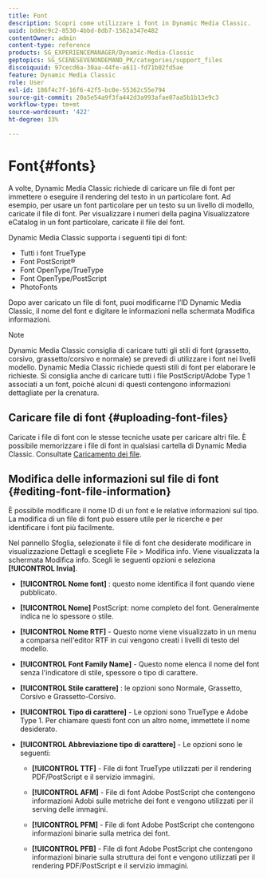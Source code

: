 ```yaml
---
title: Font
description: Scopri come utilizzare i font in Dynamic Media Classic.
uuid: bddec9c2-8530-4bbd-8db7-1562a347e482
contentOwner: admin
content-type: reference
products: SG_EXPERIENCEMANAGER/Dynamic-Media-Classic
geptopics: SG_SCENESEVENONDEMAND_PK/categories/support_files
discoiquuid: 97cecd6a-30aa-44fe-a611-fd71b02fd5ae
feature: Dynamic Media Classic
role: User
exl-id: 186f4c7f-16f6-42f5-bc0e-55362c55e794
source-git-commit: 20a5e54a9f3fa442d3a993afae07aa5b1b13e9c3
workflow-type: tm+mt
source-wordcount: '422'
ht-degree: 33%

---
```


# Font{#fonts}

A volte, Dynamic Media Classic richiede di caricare un file di font per immettere o eseguire il rendering del testo in un particolare font. Ad esempio, per usare un font particolare per un testo su un livello di modello, caricate il file di font. Per visualizzare i numeri della pagina Visualizzatore eCatalog in un font particolare, caricate il file del font.

Dynamic Media Classic supporta i seguenti tipi di font:

* Tutti i font TrueType
* Font PostScript®
* Font OpenType/TrueType
* Font OpenType/PostScript
* PhotoFonts

Dopo aver caricato un file di font, puoi modificarne l’ID Dynamic Media Classic, il nome del font e digitare le informazioni nella schermata Modifica informazioni.

>[!NOTE]
>
>Dynamic Media Classic consiglia di caricare tutti gli stili di font (grassetto, corsivo, grassetto/corsivo e normale) se prevedi di utilizzare i font nei livelli modello. Dynamic Media Classic richiede questi stili di font per elaborare le richieste. Si consiglia anche di caricare tutti i file PostScript/Adobe Type 1 associati a un font, poiché alcuni di questi contengono informazioni dettagliate per la crenatura.

## Caricare file di font {#uploading-font-files}

Caricate i file di font con le stesse tecniche usate per caricare altri file. È possibile memorizzare i file di font in qualsiasi cartella di Dynamic Media Classic. Consultate [Caricamento dei file](uploading-files.md#uploading_your_files).

## Modifica delle informazioni sul file di font {#editing-font-file-information}

È possibile modificare il nome ID di un font e le relative informazioni sul tipo. La modifica di un file di font può essere utile per le ricerche e per identificare i font più facilmente.

Nel pannello Sfoglia, selezionate il file di font che desiderate modificare in visualizzazione Dettagli e scegliete File > Modifica info. Viene visualizzata la schermata Modifica info. Scegli le seguenti opzioni e seleziona **[!UICONTROL Invia]**.

* **[!UICONTROL Nome font]** : questo nome identifica il font quando viene pubblicato.

* **[!UICONTROL Nome]**  PostScript: nome completo del font. Generalmente indica ne lo spessore o stile.

* **[!UICONTROL Nome RTF]**  - Questo nome viene visualizzato in un menu a comparsa nell&#39;editor RTF in cui vengono creati i livelli di testo del modello.

* **[!UICONTROL Font Family Name]**  - Questo nome elenca il nome del font senza l&#39;indicatore di stile, spessore o tipo di carattere.

* **[!UICONTROL Stile carattere]** : le opzioni sono Normale, Grassetto, Corsivo e Grassetto-Corsivo.

* **[!UICONTROL Tipo di carattere]**  - Le opzioni sono TrueType e Adobe Type 1. Per chiamare questi font con un altro nome, immettete il nome desiderato.

* **[!UICONTROL Abbreviazione tipo di carattere]**  - Le opzioni sono le seguenti:

   * **[!UICONTROL TTF]**  - File di font TrueType utilizzati per il rendering PDF/PostScript e il servizio immagini.

   * **[!UICONTROL AFM]**  - File di font Adobe PostScript che contengono informazioni Adobi sulle metriche dei font e vengono utilizzati per il serving delle immagini.

   * **[!UICONTROL PFM]**  - File di font Adobe PostScript che contengono informazioni binarie sulla metrica dei font.

   * **[!UICONTROL PFB]**  - File di font Adobe PostScript che contengono informazioni binarie sulla struttura dei font e vengono utilizzati per il rendering PDF/PostScript e il servizio immagini.
